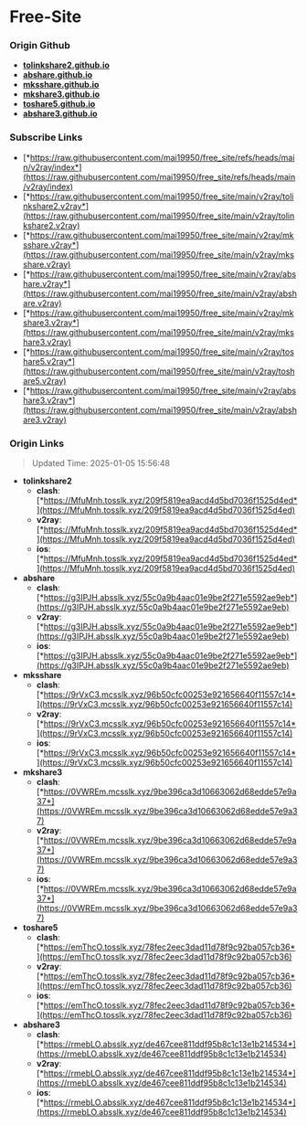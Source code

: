 # Free-Site

### Origin Github

- [**tolinkshare2.github.io**](https://github.com/tolinkshare2/tolinkshare2.github.io)
- [**abshare.github.io**](https://github.com/abshare/abshare.github.io)
- [**mksshare.github.io**](https://github.com/mksshare/mksshare.github.io)
- [**mkshare3.github.io**](https://github.com/mkshare3/mkshare3.github.io)
- [**toshare5.github.io**](https://github.com/toshare5/toshare5.github.io)
- [**abshare3.github.io**](https://github.com/abshare3/abshare3.github.io)

### Subscribe Links

- [*https://raw.githubusercontent.com/mai19950/free_site/refs/heads/main/v2ray/index*](https://raw.githubusercontent.com/mai19950/free_site/refs/heads/main/v2ray/index)
- [*https://raw.githubusercontent.com/mai19950/free_site/main/v2ray/tolinkshare2.v2ray*](https://raw.githubusercontent.com/mai19950/free_site/main/v2ray/tolinkshare2.v2ray)
- [*https://raw.githubusercontent.com/mai19950/free_site/main/v2ray/mksshare.v2ray*](https://raw.githubusercontent.com/mai19950/free_site/main/v2ray/mksshare.v2ray)
- [*https://raw.githubusercontent.com/mai19950/free_site/main/v2ray/abshare.v2ray*](https://raw.githubusercontent.com/mai19950/free_site/main/v2ray/abshare.v2ray)
- [*https://raw.githubusercontent.com/mai19950/free_site/main/v2ray/mkshare3.v2ray*](https://raw.githubusercontent.com/mai19950/free_site/main/v2ray/mkshare3.v2ray)
- [*https://raw.githubusercontent.com/mai19950/free_site/main/v2ray/toshare5.v2ray*](https://raw.githubusercontent.com/mai19950/free_site/main/v2ray/toshare5.v2ray)
- [*https://raw.githubusercontent.com/mai19950/free_site/main/v2ray/abshare3.v2ray*](https://raw.githubusercontent.com/mai19950/free_site/main/v2ray/abshare3.v2ray)

### Origin Links

> Updated Time: 2025-01-05 15:56:48

- **tolinkshare2**
  - **clash**: [*https://MfuMnh.tosslk.xyz/209f5819ea9acd4d5bd7036f1525d4ed*](https://MfuMnh.tosslk.xyz/209f5819ea9acd4d5bd7036f1525d4ed)
  - **v2ray**: [*https://MfuMnh.tosslk.xyz/209f5819ea9acd4d5bd7036f1525d4ed*](https://MfuMnh.tosslk.xyz/209f5819ea9acd4d5bd7036f1525d4ed)
  - **ios**: [*https://MfuMnh.tosslk.xyz/209f5819ea9acd4d5bd7036f1525d4ed*](https://MfuMnh.tosslk.xyz/209f5819ea9acd4d5bd7036f1525d4ed)
- **abshare**
  - **clash**: [*https://g3IPJH.absslk.xyz/55c0a9b4aac01e9be2f271e5592ae9eb*](https://g3IPJH.absslk.xyz/55c0a9b4aac01e9be2f271e5592ae9eb)
  - **v2ray**: [*https://g3IPJH.absslk.xyz/55c0a9b4aac01e9be2f271e5592ae9eb*](https://g3IPJH.absslk.xyz/55c0a9b4aac01e9be2f271e5592ae9eb)
  - **ios**: [*https://g3IPJH.absslk.xyz/55c0a9b4aac01e9be2f271e5592ae9eb*](https://g3IPJH.absslk.xyz/55c0a9b4aac01e9be2f271e5592ae9eb)
- **mksshare**
  - **clash**: [*https://9rVxC3.mcsslk.xyz/96b50cfc00253e921656640f11557c14*](https://9rVxC3.mcsslk.xyz/96b50cfc00253e921656640f11557c14)
  - **v2ray**: [*https://9rVxC3.mcsslk.xyz/96b50cfc00253e921656640f11557c14*](https://9rVxC3.mcsslk.xyz/96b50cfc00253e921656640f11557c14)
  - **ios**: [*https://9rVxC3.mcsslk.xyz/96b50cfc00253e921656640f11557c14*](https://9rVxC3.mcsslk.xyz/96b50cfc00253e921656640f11557c14)
- **mkshare3**
  - **clash**: [*https://0VWREm.mcsslk.xyz/9be396ca3d10663062d68edde57e9a37*](https://0VWREm.mcsslk.xyz/9be396ca3d10663062d68edde57e9a37)
  - **v2ray**: [*https://0VWREm.mcsslk.xyz/9be396ca3d10663062d68edde57e9a37*](https://0VWREm.mcsslk.xyz/9be396ca3d10663062d68edde57e9a37)
  - **ios**: [*https://0VWREm.mcsslk.xyz/9be396ca3d10663062d68edde57e9a37*](https://0VWREm.mcsslk.xyz/9be396ca3d10663062d68edde57e9a37)
- **toshare5**
  - **clash**: [*https://emThcO.tosslk.xyz/78fec2eec3dad11d78f9c92ba057cb36*](https://emThcO.tosslk.xyz/78fec2eec3dad11d78f9c92ba057cb36)
  - **v2ray**: [*https://emThcO.tosslk.xyz/78fec2eec3dad11d78f9c92ba057cb36*](https://emThcO.tosslk.xyz/78fec2eec3dad11d78f9c92ba057cb36)
  - **ios**: [*https://emThcO.tosslk.xyz/78fec2eec3dad11d78f9c92ba057cb36*](https://emThcO.tosslk.xyz/78fec2eec3dad11d78f9c92ba057cb36)
- **abshare3**
  - **clash**: [*https://rmebLO.absslk.xyz/de467cee811ddf95b8c1c13e1b214534*](https://rmebLO.absslk.xyz/de467cee811ddf95b8c1c13e1b214534)
  - **v2ray**: [*https://rmebLO.absslk.xyz/de467cee811ddf95b8c1c13e1b214534*](https://rmebLO.absslk.xyz/de467cee811ddf95b8c1c13e1b214534)
  - **ios**: [*https://rmebLO.absslk.xyz/de467cee811ddf95b8c1c13e1b214534*](https://rmebLO.absslk.xyz/de467cee811ddf95b8c1c13e1b214534)
